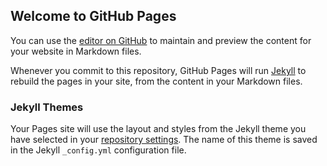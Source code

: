 ## Welcome to GitHub Pages

You can use the [editor on GitHub](https://github.com/rpollett/wineabout.app/edit/master/index.md) to maintain and preview the content for your website in Markdown files.

Whenever you commit to this repository, GitHub Pages will run [Jekyll](https://jekyllrb.com/) to rebuild the pages in your site, from the content in your Markdown files.

### Jekyll Themes

Your Pages site will use the layout and styles from the Jekyll theme you have selected in your [repository settings](https://github.com/rpollett/wineabout.app/settings). The name of this theme is saved in the Jekyll `_config.yml` configuration file.
